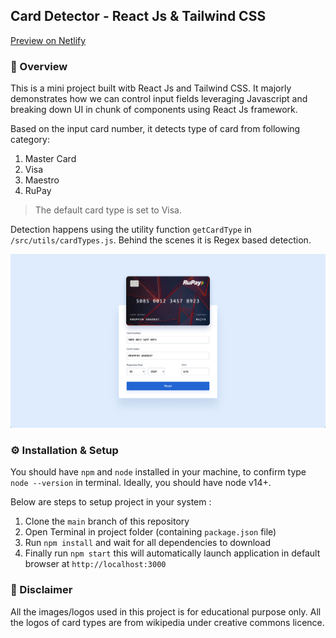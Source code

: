 ## Card Detector - React Js & Tailwind CSS

[Preview on Netlify](https://card-detector.netlify.app/)

### 📜 Overview

This is a mini project built witb React Js and Tailwind CSS. It majorly demonstrates how we can control input fields leveraging Javascript and breaking down UI in chunk of components using React Js framework.

Based on the input card number, it detects type of card from following category:

1. Master Card
2. Visa
3. Maestro
4. RuPay

> The default card type is set to Visa.

Detection happens using the utility function `getCardType` in `/src/utils/cardTypes.js`. Behind the scenes it is Regex based detection.


<img src="./preview.png" />


### ⚙️ Installation & Setup

You should have `npm` and `node` installed in your machine, to confirm type `node --version` in terminal. Ideally, you should have node v14+. 

Below are steps to setup project in your system :

1. Clone the `main` branch of this repository
2. Open Terminal in project folder (containing `package.json` file)
3. Run `npm install` and wait for all dependencies to download
4. Finally run `npm start` this will automatically launch application in default browser at `http://localhost:3000`



### 🚧 Disclaimer

All the images/logos used in this project is for educational purpose only. All the logos of card types are from wikipedia under creative commons licence.
